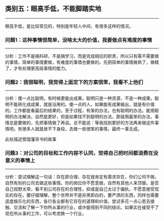 ## 类别五：眼高手低，不能脚踏实地

---

眼高手低，是比较常见的，特别是年轻人中间，有很多这样的情况。

### 问题1：这种事情很简单，没啥太大的价值，我要做点有难度的事情

---

分析：工作不是搞科研，不是搞学习，而是完成相应的职责，所以只有需不需要做的事情，简单的事情要做，有难度的事情也要做的。先把简单的事情做熟了，做精了，才有处理更高级事情的能力。

### 问题2：我很聪明，我觉得上面定下的方案很笨，我看不上他们

---

分析：傻一点比聪明，有时候更能出成果。聪明只是一种资源，不是一种成果。聪明不能转化成成果，就是没用的。傻一点的人，如果能有成果输出，就是有价值的。工作都是看最后的结果的，至于过程，有笨的办法，也有聪明的办法。能用聪明的办法解决，自然是更好，但是如果找不到聪明的办法，那就用最笨的办法，事情总是要做的，先把事情做了再说。总不能说：等我找到更好的方法再来做这件事情吧。有很多人就是放不下身段，去做一些很笨的事情，最终一事无成。

此处描述曾国藩背书的故事

### 问题3：对公司的目标和工作内容不认同，觉得自己把时间都浪费在没意义的事情上

---

分析：尝试理解这一句话：存在即合理，存在就肯定有需求存在，你们公司不做，自然有别的公司去做这些事情。你的岗位你不愿意做，自然有其他人来顶替。是否自己视野太窄，看不到公司存在的合理性，抑或是自己太过于偏执，不愿意接受现实的存在。要仔细理解，整个世界并不是非黑即白的，要严肃的东西，同样也需要适度娱乐化的东西，各行各业都有它存在的道理和价值，尝试多花一点心思去接触、交流和了解一下你所从事的行业，或许能得到不同的结论。如果实在接受不了现在所从事的工作，可以考虑换一个行业。

